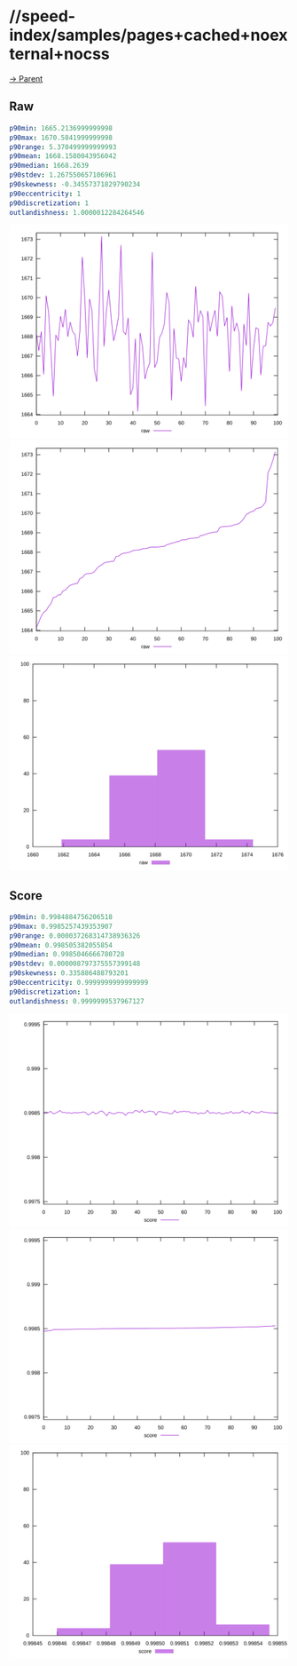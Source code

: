
# //speed-index/samples/pages+cached+noexternal+nocss

[→ Parent](../..)


## Raw


```yaml
p90min: 1665.2136999999998
p90max: 1670.5841999999998
p90range: 5.370499999999993
p90mean: 1668.1580043956042
p90median: 1668.2639
p90stdev: 1.267550657106961
p90skewness: -0.34557371829790234
p90eccentricity: 1
p90discretization: 1
outlandishness: 1.0000012284264546

```

![PLOT: raw-values](./raw/values.svg)![PLOT: raw-sorted](./raw/sorted.svg)![PLOT: raw-histogram](./raw/histogram.svg)
## Score


```yaml
p90min: 0.9984884756206518
p90max: 0.9985257439353907
p90range: 0.000037268314738936326
p90mean: 0.998505382055854
p90median: 0.9985046666780728
p90stdev: 0.000008797375557399148
p90skewness: 0.335886488793201
p90eccentricity: 0.9999999999999999
p90discretization: 1
outlandishness: 0.9999999537967127

```

![PLOT: score-values](./score/values.svg)![PLOT: score-sorted](./score/sorted.svg)![PLOT: score-histogram](./score/histogram.svg)